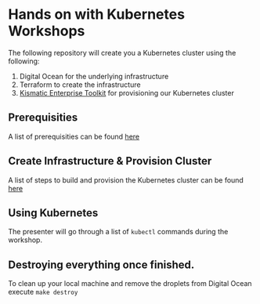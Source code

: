 # Hands on with Kubernetes Workshops

The following repository will create you a Kubernetes cluster using the following:

1. Digital Ocean for the underlying infrastructure
2. Terraform to create the infrastructure
3. [Kismatic Enterprise Toolkit](https://github.com/apprenda/kismatic) for provisioning our Kubernetes cluster

## Prerequisities

A list of prerequisities can be found [here](docs/prerequisities.md)

## Create Infrastructure & Provision Cluster

A list of steps to build and provision the Kubernetes cluster can be found [here](docs/build-cluster.md)

## Using Kubernetes

The presenter will go through a list of `kubectl` commands during the workshop.

## Destroying everything once finished.

To clean up your local machine and remove the droplets from Digital Ocean execute `make destroy`